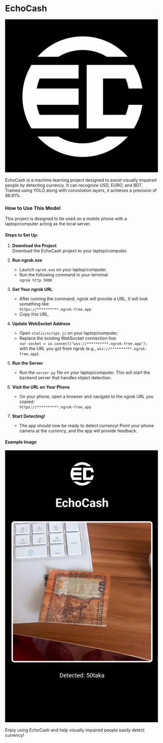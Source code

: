 # EchoCash

![EchoCash Logo](static/logo.jpg)

EchoCash is a machine learning project designed to assist visually impaired people by detecting currency. It can recognize USD, EURO, and BDT. Trained using YOLO along with convolution layers, it achieves a precision of 98.61%.

### How to Use This Model

This project is designed to be used on a mobile phone with a laptop/computer acting as the local server.

#### Steps to Set Up:

1. **Download the Project**  
   Download the EchoCash project to your laptop/computer.

2. **Run ngrok.exe**  
   - Launch `ngrok.exe` on your laptop/computer.
   - Run the following command in your terminal:  
     `ngrok http 5000`

3. **Get Your ngrok URL**  
   - After running the command, ngrok will provide a URL. It will look something like:  
     `https://**********.ngrok-free.app`
   - Copy this URL.

4. **Update WebSocket Address**  
   - Open `static/script.js` on your laptop/computer.
   - Replace the existing WebSocket connection line:  
     `var socket = io.connect("wss://**********.ngrok-free.app");`  
     with the URL you got from ngrok (e.g., `wss://**********.ngrok-free.app`).

5. **Run the Server**  
   - Run the `server.py` file on your laptop/computer. This will start the backend server that handles object detection.

6. **Visit the URL on Your Phone**  
   - On your phone, open a browser and navigate to the ngrok URL you copied:  
     `https://**********.ngrok-free.app`

7. **Start Detecting!**  
   - The app should now be ready to detect currency! Point your phone camera at the currency, and the app will provide feedback.

#### Example Image

![Example](static/example.jpg)

Enjoy using EchoCash and help visually impaired people easily detect currency!

